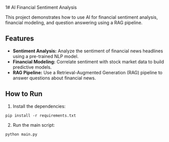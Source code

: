 1# AI Financial Sentiment Analysis

This project demonstrates how to use AI for financial sentiment analysis, financial modeling, and question answering using a RAG pipeline.

## Features

- **Sentiment Analysis:** Analyze the sentiment of financial news headlines using a pre-trained NLP model.
- **Financial Modeling:** Correlate sentiment with stock market data to build predictive models.
- **RAG Pipeline:** Use a Retrieval-Augmented Generation (RAG) pipeline to answer questions about financial news.

## How to Run

1. Install the dependencies:

```
pip install -r requirements.txt
```

2. Run the main script:

```
python main.py
```
